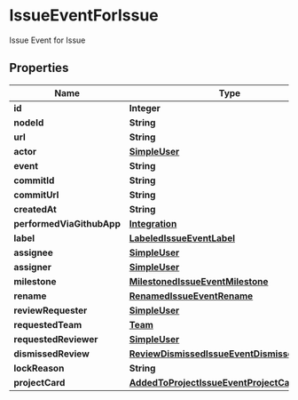 

# IssueEventForIssue

Issue Event for Issue

## Properties

| Name | Type | Description | Notes |
|------------ | ------------- | ------------- | -------------|
|**id** | **Integer** |  |  |
|**nodeId** | **String** |  |  |
|**url** | **String** |  |  |
|**actor** | [**SimpleUser**](SimpleUser.md) |  |  |
|**event** | **String** |  |  |
|**commitId** | **String** |  |  |
|**commitUrl** | **String** |  |  |
|**createdAt** | **String** |  |  |
|**performedViaGithubApp** | [**Integration**](Integration.md) |  |  |
|**label** | [**LabeledIssueEventLabel**](LabeledIssueEventLabel.md) |  |  |
|**assignee** | [**SimpleUser**](SimpleUser.md) |  |  |
|**assigner** | [**SimpleUser**](SimpleUser.md) |  |  |
|**milestone** | [**MilestonedIssueEventMilestone**](MilestonedIssueEventMilestone.md) |  |  |
|**rename** | [**RenamedIssueEventRename**](RenamedIssueEventRename.md) |  |  |
|**reviewRequester** | [**SimpleUser**](SimpleUser.md) |  |  |
|**requestedTeam** | [**Team**](Team.md) |  |  [optional] |
|**requestedReviewer** | [**SimpleUser**](SimpleUser.md) |  |  [optional] |
|**dismissedReview** | [**ReviewDismissedIssueEventDismissedReview**](ReviewDismissedIssueEventDismissedReview.md) |  |  |
|**lockReason** | **String** |  |  |
|**projectCard** | [**AddedToProjectIssueEventProjectCard**](AddedToProjectIssueEventProjectCard.md) |  |  [optional] |




